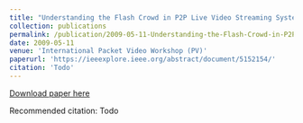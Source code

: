 ```yaml
---
title: "Understanding the Flash Crowd in P2P Live Video Streaming Systems"
collection: publications
permalink: /publication/2009-05-11-Understanding-the-Flash-Crowd-in-P2P-Live-Video-Streaming-Systems
date: 2009-05-11
venue: 'International Packet Video Workshop (PV)'
paperurl: 'https://ieeexplore.ieee.org/abstract/document/5152154/'
citation: 'Todo'
---
```


<a href='https://ieeexplore.ieee.org/abstract/document/5152154/'>Download paper here</a>

Recommended citation: Todo